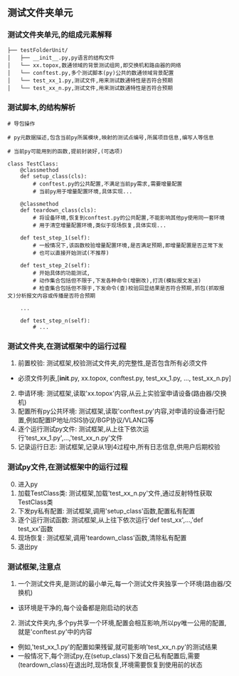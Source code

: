 ## 测试文件夹单元
### 测试文件夹单元,的组成元素解释
```
├── testFolderUnit/
│   ├── __init__.py,py语言的结构文件
│   └── xx.topox,数通领域的背景测试组网,即交换机和路由器的网络
│   └── conftest.py,多个测试脚本(py)公共的数通领域背景配置
│   └── test_xx_1.py,测试文件,用来测试数通特性是否符合预期
│   └── test_xx_n.py,测试文件,用来测试数通特性是否符合预期
```
### 测试脚本,的结构解析
```测试py脚本
# 导包操作

# py元数据描述,包含当前py所属模块,映射的测试点编号,所属项目信息,编写人等信息

# 当前py可能用到的函数,提前封装好,(可选项)

class TestClass:
    @classmethod
    def setup_class(cls):
	    # conftest.py的公共配置,不满足当前py需求,需要增量配置
        # 当前py用于增量配置环境,具体实现...

    @classmethod
    def teardown_class(cls):
		# 将设备环境,恢复到conftest.py的公共配置,不能影响其他py使用同一套环境
        # 用于清空增量配置环境,类似于现场恢复,具体实现...

    def test_step_1(self):
        # 一般情况下,该函数校验增量配置环境,是否满足预期,即增量配置是否正常下发
        # 也可以直接开始测试(不推荐)

    def test_step_2(self):
        # 开始具体的功能测试,
		# 动作集合包括但不限于,下发各种命令(增删改),打流(模拟报文发送)
		# 检查集合包括但不限于,下发命令(查)校验回显结果是否符合预期,抓包(抓取报文)分析报文内容或传播是否符合预期

    ...

    def test_step_n(self):
        # ...
```

### 测试文件夹,在测试框架中的运行过程
1. 前置校验: 测试框架,校验测试文件夹,的完整性,是否包含所有必须文件
  - 必须文件列表,[__init__.py, xx.topox, conftest.py, test_xx_1.py, ..., test_xx_n.py]
2. 申请环境: 测试框架,读取'xx.topox'内容,从云上实验室申请设备(路由器/交换机)
3. 配置所有py公共环境: 测试框架,读取'conftest.py'内容,对申请的设备进行配置,例如配置IP地址/ISIS协议/BGP协议/VLAN口等
4. 逐个运行测试py文件: 测试框架,从上往下依次运行'test_xx_1.py',...,'test_xx_n.py'文件
5. 记录运行日志: 测试框架,记录从1到4过程中,所有日志信息,供用户后期校验

### 测试py文件,在测试框架中的运行过程
0. 进入py
1. 加载TestClass类: 测试框架,加载'test_xx_n.py'文件,通过反射特性获取TestClass类
2. 下发py私有配置: 测试框架,调用'setup_class'函数,配置私有配置
3. 逐个运行测试函数: 测试框架,从上往下依次运行'def test_xx',...,'def test_xx'函数
4. 现场恢复: 测试框架,调用'teardown_class'函数,清除私有配置
5. 退出py

### 测试框架,注意点
1. 一个测试文件夹,是测试的最小单元,每一个测试文件夹独享一个环境(路由器/交换机)
  - 该环境是干净的,每个设备都是刚启动的状态
2. 测试文件夹内,多个py共享一个环境,配置会相互影响,所以py唯一公用的配置,就是'conftest.py'中的内容
  - 例如,'test_xx_1.py'的配置如果残留,就可能影响'test_xx_n.py'的测试结果
  - 一般情况下,每个测试py,在(setup_class)下发自己私有配置后,需要(teardown_class)在退出时,现场恢复,环境需要恢复到使用前的状态
